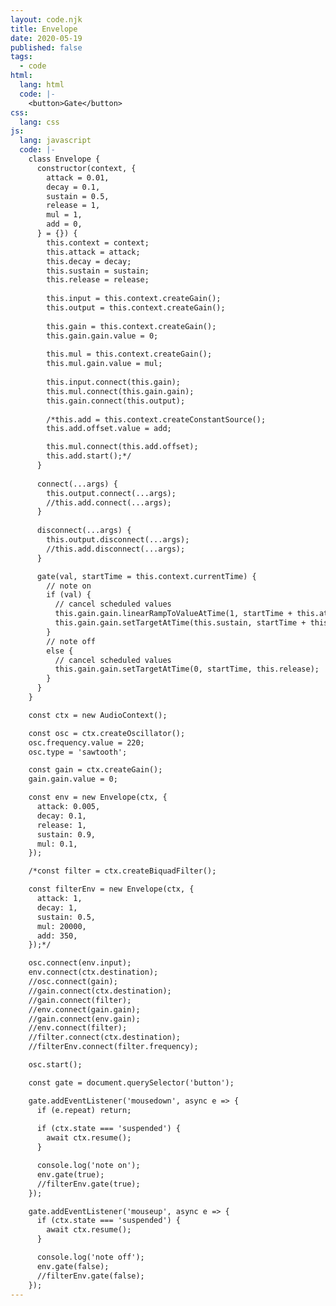 ```yaml
---
layout: code.njk
title: Envelope
date: 2020-05-19
published: false
tags:
  - code
html:
  lang: html
  code: |-
    <button>Gate</button>
css:
  lang: css
js:
  lang: javascript
  code: |-
    class Envelope {
      constructor(context, {
        attack = 0.01,
        decay = 0.1,
        sustain = 0.5,
        release = 1,
        mul = 1,
        add = 0,
      } = {}) {
        this.context = context;
        this.attack = attack;
        this.decay = decay;
        this.sustain = sustain;
        this.release = release;
        
        this.input = this.context.createGain();
        this.output = this.context.createGain();
        
        this.gain = this.context.createGain();
        this.gain.gain.value = 0;
        
        this.mul = this.context.createGain();
        this.mul.gain.value = mul;
        
        this.input.connect(this.gain);
        this.mul.connect(this.gain.gain);
        this.gain.connect(this.output);
        
        /*this.add = this.context.createConstantSource();
        this.add.offset.value = add;

        this.mul.connect(this.add.offset);
        this.add.start();*/
      }
      
      connect(...args) {
        this.output.connect(...args);
        //this.add.connect(...args);
      }
      
      disconnect(...args) {
        this.output.disconnect(...args);
        //this.add.disconnect(...args);
      }

      gate(val, startTime = this.context.currentTime) {
        // note on
        if (val) {
          // cancel scheduled values
          this.gain.gain.linearRampToValueAtTime(1, startTime + this.attack);
          this.gain.gain.setTargetAtTime(this.sustain, startTime + this.attack, this.decay);
        }
        // note off
        else {
          // cancel scheduled values
          this.gain.gain.setTargetAtTime(0, startTime, this.release);
        }
      }
    }

    const ctx = new AudioContext();

    const osc = ctx.createOscillator();
    osc.frequency.value = 220;
    osc.type = 'sawtooth';

    const gain = ctx.createGain();
    gain.gain.value = 0;

    const env = new Envelope(ctx, {
      attack: 0.005,
      decay: 0.1,
      release: 1,
      sustain: 0.9,
      mul: 0.1,
    });

    /*const filter = ctx.createBiquadFilter();

    const filterEnv = new Envelope(ctx, {
      attack: 1,
      decay: 1,
      sustain: 0.5,
      mul: 20000,
      add: 350,
    });*/

    osc.connect(env.input);
    env.connect(ctx.destination);
    //osc.connect(gain);
    //gain.connect(ctx.destination);
    //gain.connect(filter);
    //env.connect(gain.gain);
    //gain.connect(env.gain);
    //env.connect(filter);
    //filter.connect(ctx.destination);
    //filterEnv.connect(filter.frequency);

    osc.start();

    const gate = document.querySelector('button');

    gate.addEventListener('mousedown', async e => {
      if (e.repeat) return;
      
      if (ctx.state === 'suspended') {
        await ctx.resume();
      }

      console.log('note on');
      env.gate(true);
      //filterEnv.gate(true);
    });

    gate.addEventListener('mouseup', async e => {
      if (ctx.state === 'suspended') {
        await ctx.resume();
      }

      console.log('note off');
      env.gate(false);
      //filterEnv.gate(false);
    });
---
```

